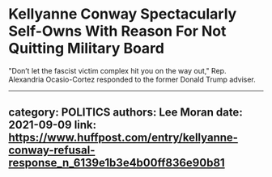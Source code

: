 # Kellyanne Conway Spectacularly Self-Owns With Reason For Not Quitting Military Board

"Don’t let the fascist victim complex hit you on the way out," Rep. Alexandria Ocasio-Cortez responded to the former Donald Trump adviser.

---
category: POLITICS
authors: Lee Moran
date: 2021-09-09
link: https://www.huffpost.com/entry/kellyanne-conway-refusal-response_n_6139e1b3e4b00ff836e90b81
---
